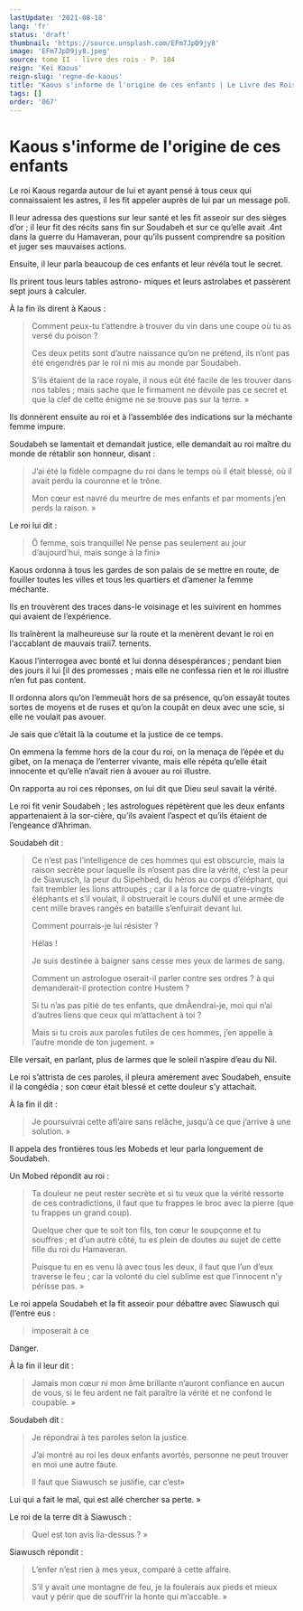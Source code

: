 ```yaml
---
lastUpdate: '2021-08-18'
lang: 'fr'
status: 'draft'
thumbnail: 'https://source.unsplash.com/EFm7JpD9jy8'
image: 'EFm7JpD9jy8.jpeg'
source: tome II - livre des rois - P. 184
reign: 'Keï Kaous'
reign-slug: 'regne-de-kaous'
title: "Kaous s'informe de l'origine de ces enfants | Le Livre des Rois | Shâhnâmeh"
tags: []
order: '067'
---
```


<!-- LTeX: language=fr -->

# Kaous s'informe de l'origine de ces enfants

Le roi Kaous regarda autour de lui et ayant pensé à tous ceux qui connaissaient les astres, il les fit appeler auprès de lui par un message poli.

Il leur adressa des questions sur leur santé et les fit asseoir sur des sièges d’or ; il leur fit des récits sans fin sur Soudabeh et sur ce qu’elle avait .4nt dans la guerre du Hamaveran, pour qu’ils pussent comprendre sa position et juger ses mauvaises actions.

Ensuite, il leur parla beaucoup de ces enfants et leur révéla tout le secret.

Ils prirent tous leurs tables astrono- miques et leurs astrolabes et passèrent sept jours à calculer.

À la fin ils dirent à Kaous :

> Comment peux-tu t’attendre à trouver du vin dans une coupe où tu as versé du poison ?
>
> Ces deux petits sont d’autre naissance qu’on ne prétend, ils n’ont pas été engendrés par le roi ni mis au monde par Soudabeh.
>
> S’ils étaient de la race royale, il nous eût été facile de les trouver dans nos tables ; mais sache que le firmament ne dévoile pas ce secret et que la clef de cette énigme ne se trouve pas sur la terre. »

Ils donnèrent ensuite au roi et à l’assemblée des indications sur la méchante femme impure.

Soudabeh se lamentait et demandait justice, elle demandait au roi maître du monde de rétablir son honneur, disant :

> J’ai été la fidèle compagne du roi dans le temps où il était blessé, où il avait perdu la couronne et le trône.
>
> Mon cœur est navré du meurtre de mes enfants et par moments j’en perds la raison. »

Le roi lui dit :

> Ô femme, sois tranquillel Ne pense pas seulement au jour d’aujourd’hui, mais songe à la fini»

Kaous ordonna à tous les gardes de son palais de se mettre en route, de fouiller toutes les villes et tous les quartiers et d’amener la femme méchante.

Ils en trouvèrent des traces dans-le voisinage et les suivirent en hommes qui avaient de l’expérience.

Ils traînèrent la malheureuse sur la route et la menèrent devant le roi en l'accablant de mauvais traii7. tements.

Kaous l’interrogea avec bonté et lui donna désespérances ; pendant bien des jours il lui [il des promesses ; mais elle ne confessa rien et le roi illustre n’en fut pas content.

Il ordonna alors qu’on l’emmeuât hors de sa présence, qu’on essayât toutes sortes de moyens et de ruses et qu’on la coupât en deux avec une scie, si elle ne voulait pas avouer.

Je sais que c’était là la coutume et la justice de ce temps.

On emmena la femme hors de la cour du roi, on la menaça de l’épée et du gibet, on la menaça de l’enterrer vivante, mais elle répéta qu’elle était innocente et qu’elle n’avait rien à avouer au roi illustre.

On rapporta au roi ces réponses, on lui dit que Dieu seul savait la vérité.

Le roi fit venir Soudabeh ; les astrologues répétèrent que les deux enfants appartenaient à la sor-cière, qu’ils avaient l’aspect et qu’ils étaient de l’engeance d’Ahriman.

Soudabeh dit :

> Ce n’est pas l’intelligence de ces hommes qui est obscurcie, mais la raison secrète pour laquelle ils n’osent pas dire la vérité, c’est la peur de Siawusch, la peur du Sipehbed, du héros au corps d’éléphant, qui fait trembler les lions attroupés ; car il a la force de quatre-vingts éléphants et s’il voulait, il obstruerait le cours duNil et une armée de cent mille braves rangés en bataille s’enfuirait devant lui.
>
> Comment pourrais-je lui résister ?
>
> Hélas !
>
> Je suis destinée à baigner sans cesse mes yeux de larmes de sang.
>
> Comment un astrologue oserait-il parler contre ses ordres ? à qui demanderait-il protection contre Hustem ?
>
> Si tu n’as pas pitié de tes enfants, que dmÂendrai-je, moi qui n’ai d’autres liens que ceux qui m’attachent à toi ?
>
> Mais si tu crois aux paroles futiles de ces hommes, j’en appelle à l’autre monde de ton jugement. »

Elle versait, en parlant, plus de larmes que le soleil n’aspire d’eau du Nil.

Le roi s’attrista de ces paroles, il pleura amèrement avec Soudabeh, ensuite il la congédia ; son cœur était blessé et cette douleur s’y attachait.

À la fin il dit :

> Je poursuivrai cette afl’aire sans relâche, jusqu’à ce que j’arrive à une solution. »

Il appela des frontières tous les Mobeds et leur parla longuement de Soudabeh.

Un Mobed répondit au roi :

> Ta douleur ne peut rester secrète et si tu veux que la vérité ressorte de ces contradictions, il faut que tu frappes le broc avec la pierre (que tu frappes un grand coup).
>
> Quelque cher que te soit ton fils, ton cœur le soupçonne et tu souffres ; et d’un autre côté, tu es plein de doutes au sujet de cette fille du roi du Hamaveran.
>
> Puisque tu en es venu là avec tous les deux, il faut que l’un d’eux traverse le feu ; car la volonté du ciel sublime est que l’innocent n’y périsse pas. »

Le roi appela Soudabeh et la fit asseoir pour débattre avec Siawusch qui (l’entre eus :

> imposerait à ce

Danger.

À la fin il leur dit :

> Jamais mon cœur ni mon âme brillante n’auront confiance en aucun de vous, si le feu ardent ne fait paraître la vérité et ne confond le coupable. »

Soudabeh dit :

> Je répondrai à tes paroles selon la justice.
>
> J’ai montré au roi les deux enfants avortés, personne ne peut trouver en moi une autre faute.
>
> Il faut que Siawusch se juslifie, car c’est»

Lui qui a fait le mal, qui est allé chercher sa perte. »

Le roi de la terre dit à Siawusch :

> Quel est ton avis lia-dessus ? »

Siawusch répondit :

> L’enfer n’est rien à mes yeux, comparé à cette affaire.
>
> S’il y avait une montagne de feu, je la foulerais aux pieds et mieux vaut y périr que de soufl’rir la honte qui m’accable. »
